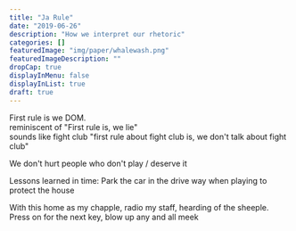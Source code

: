 ```yaml
---
title: "Ja Rule"
date: "2019-06-26"
description: "How we interpret our rhetoric"
categories: []
featuredImage: "img/paper/whalewash.png"
featuredImageDescription: ""
dropCap: true
displayInMenu: false
displayInList: true
draft: true
---
```


First rule is we DOM.  
reminiscent of "First rule is, we lie"  
sounds like fight club "first rule about fight club is, we don't talk about fight club"  

We don't hurt people who don't play / deserve it


Lessons learned in time:
Park the car in the drive way when playing to protect the house

With this home as my chapple, radio my staff, hearding of the sheeple.
Press on for the next key, blow up any and all meek